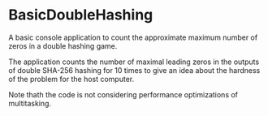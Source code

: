 # BasicDoubleHashing
A basic console application to count the approximate maximum number of zeros in a double hashing game.

The application counts the number of maximal leading zeros in the outputs of double SHA-256 hashing for 10 times to give an idea about the hardness of the problem for the host computer. 

Note thath the code is not considering performance optimizations of multitasking. 
